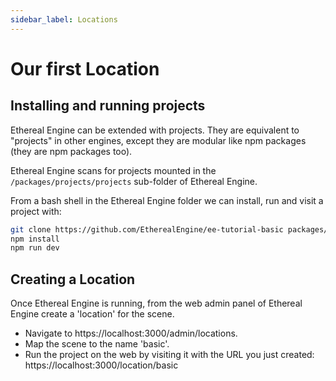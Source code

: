 ```yaml
---
sidebar_label: Locations
---
```

# Our first Location


## Installing and running projects
Ethereal Engine can be extended with projects.
They are equivalent to "projects" in other engines, except they are modular like npm packages (they are npm packages too).

Ethereal Engine scans for projects mounted in the `/packages/projects/projects` sub-folder of Ethereal Engine.

From a bash shell in the Ethereal Engine folder we can install, run and visit a project with:
```bash
git clone https://github.com/EtherealEngine/ee-tutorial-basic packages/projects/packages/ee-tutorial-basic
npm install
npm run dev
```

## Creating a Location
Once Ethereal Engine is running, from the web admin panel of Ethereal Engine create a 'location' for the scene.   
- Navigate to https://localhost:3000/admin/locations.  
- Map the scene to the name 'basic'.  
- Run the project on the web by visiting it with the URL you just created: https://localhost:3000/location/basic

